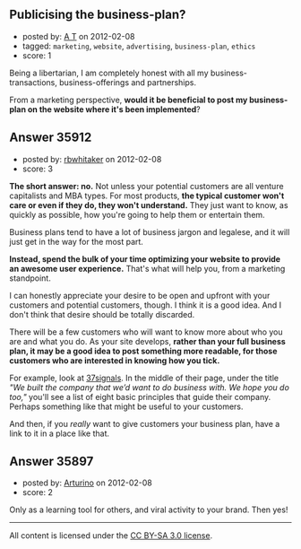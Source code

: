 ## Publicising the business-plan?

- posted by: [A T](https://stackexchange.com/users/-1/15651-a-t) on 2012-02-08
- tagged: `marketing`, `website`, `advertising`, `business-plan`, `ethics`
- score: 1

Being a libertarian, I am completely honest with all my business-transactions, business-offerings and partnerships.

From a marketing perspective, **would it be beneficial to post my business-plan on the website where it's been implemented**?


## Answer 35912

- posted by: [rbwhitaker](https://stackexchange.com/users/-1/15024-rbwhitaker) on 2012-02-08
- score: 3

<p><strong>The short answer: no.</strong>  Not unless your potential customers are all venture capitalists and MBA types.  For most products, <strong>the typical customer won't care or even if they do, they won't understand.</strong>  They just want to know, as quickly as possible, how you're going to help them or entertain them.</p>

<p>Business plans tend to have a lot of business jargon and legalese, and it will just get in the way for the most part.</p>

<p><strong>Instead, spend the bulk of your time optimizing your website to provide an awesome user experience.</strong>  That's what will help you, from a marketing standpoint.</p>

<p>I can honestly appreciate your desire to be open and upfront with your customers and potential customers, though.  I think it is a good idea.  And I don't think that desire should be totally discarded.</p>

<p>There will be a few customers who will want to know more about who you are and what you do.  As your site develops, <strong>rather than your full business plan, it may be a good idea to post something more readable, for those customers who are interested in knowing how you tick.</strong>  </p>

<p>For example, look at <a href="http://37signals.com/" rel="nofollow">37signals</a>.  In the middle of their page, under the title <em>"We built the company that we’d want to do business with. We hope you do too,"</em> you'll see a list of eight basic principles that guide their company.  Perhaps something like that might be useful to your customers.  </p>

<p>And then, if you <em>really</em> want to give customers your business plan, have a link to it in a place like that.</p>



## Answer 35897

- posted by: [Arturino](https://stackexchange.com/users/-1/16284-arturino) on 2012-02-08
- score: 2

Only as a learning tool for others, and viral activity to your brand. Then yes!



---

All content is licensed under the [CC BY-SA 3.0 license](https://creativecommons.org/licenses/by-sa/3.0/).
